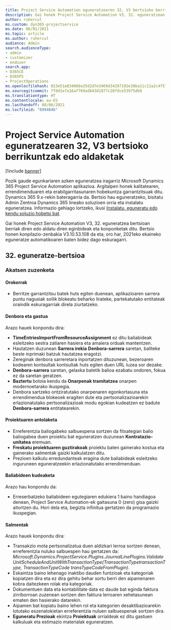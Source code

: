 ```yaml
---
title: Project Service Automation eguneratzearen 32, V3 bertsioko berrikuntzak edo aldaketak
description: Gai honek Project Service Automation V3, 32. eguneratzean erabilgarri dauden eginbideak eta konponketak ditu.
author: ruhercul
ms.custom: dyn365-projectservice
ms.date: 06/01/2021
ms.topic: article
ms.author: ruhercul
audience: Admin
search.audienceType:
- admin
- customizer
- enduser
search.app:
- D365CE
- D365PS
- ProjectOperations
ms.openlocfilehash: 023e51e834060a35d2d7e3469d34297192e38ba11c12a2c4f57424213aba44ba
ms.sourcegitcommit: 7f8d1e7a16af769adb43d1877c28fdce53975db8
ms.translationtype: HT
ms.contentlocale: eu-ES
ms.lasthandoff: 08/06/2021
ms.locfileid: "6994846"
---
```

# <a name="whats-new-or-changed-in-project-service-automation-update-release-32-v3"></a>Project Service Automation eguneratzearen 32, V3 bertsioko berrikuntzak edo aldaketak

[!include [banner](../includes/psa-now-project-operations.md)]

Pozik gaude egunkariaren azken eguneratzea iragarriz Microsoft Dynamics 365 Project Service Automation aplikazioa. Argitalpen honek kalitatearen, errendimenduaren eta erabilgarritasunaren hobekuntza garrantzitsuak ditu. Dynamics 365 9.x-rekin bateragarria da. Bertsio hau eguneratzeko, bisitatu Admin Zentroa Dynamics 365 lineako soluzioen orria eta instalatu eguneratzea. Informazio gehiago lortzeko, ikusi [Instalatu, eguneratu edo kendu soluzio hobetsi bat](/power-platform/admin/install-remove-preferred-solution).

Gai honek Project Service Automation V3, 32. eguneratzea bertsioan berriak diren edo aldatu diren eginbideak eta konponketak ditu. Bertsio honen konpilazio-zenbakia V3.10.53.108 da eta, oro har, 2021eko ekaineko eguneratze automatikoaren baten bidez dago eskuragarri.

## <a name="update-release-32"></a>32. eguneratze-bertsioa

### <a name="bug-fixes"></a>Akatsen zuzenketa

#### <a name="general"></a>Orokorrak

- Berritze garrantzitsu batek huts egiten duenean, aplikazioaren sarrera puntu nagusiak soilik blokeatu beharko lirateke, partekatutako entitateak oraindik eskuragarriak direla ziurtatzeko.

#### <a name="time-and-expense"></a>Denbora eta gastua

Arazo hauek konpondu dira:

- **TimeEntriesImportFromResourceAssignment** ez ditu baliabideak esleitzeko sestra zatiaren hasiera eta amaiera orduak mantentzen.
- Hautatzen duzunean **Sarrera irekia** **Denbora-sarrera** saretan, baliteke beste inprimaki batzuk hautatzea eragotzi.
- Zereginak denbora sarreretara inportatzen dituzunean, bezeroaren kodearen kontsultak kontsultak huts egiten duen URL luzea sor dezake.
- **Denbora-sarrera** saretan, gelaxka batetik balioa ezabatu ondoren, fokua ez da saretan geratzen.
- **Baztertu** botoia kendu da **Onarpenak tramitatzea** onarpen modernoetarako ikuspegia.
- Denbora sartzeko ontziratutako onarpenaren egonkortasuna eta errendimendua blokeoek eragiten dute eta pertsonalizazioarekin erlazionatutako pertsonalizazioak modu egokian kudeatzen ez badute **Denbora-sarrera** entitatearekin.

#### <a name="project-planning"></a>Proiektuaren antolaketa

- Erreferentzia baliogabeko salbuespena sortzen da fitxategian balio baliogabea duen proiektu bat eguneratzen duzunean **Kontratazio-unitatea** eremuan.
- **Freskatu proiektuaren guztirakoak** proiektu baten gainerako kostua eta gainerako salmentak gaizki kalkulatzen ditu.
- Prezioen kalkulu erredundanteak eragina dute baliabideak esleitzeko inguruneen eguneratzeekin erlazionatutako errendimenduan.

#### <a name="resource-management"></a>Baliabideen kudeaketa

Arazo hau konpondu da:

- Erreserbatzeko baliabideen egutegiaren edukiera 1 baino handiagoa denean, Project Service Automation-ek gaitasuna 0 (zero) gisa gaizki aitortzen du. Hori dela eta, begizta infinitua gertatzen da programazio ikuspegian.

#### <a name="sales"></a>Salmentak

Arazo hauek konpondu dira:

- Transakzio mota pertsonalizatua duen aldizkari lerroa sortzen denean, erreferentzia nuluko salbuespen hau gertatzen da: *Microsoft.Dynamics.ProjectService.Plugins.JournalLinePlugins.ValidateUnitScheduleAndUnitWithTransactionType(TransactionTypetransactionType, TransactionTypeCode transTypeCodeFromPlugin)*.
- Eskaintza baino lehenago inaktibo dauden funtzioak eta kategoriak kopiatzen dira eta ez dira gehitu behar sortu berri den aipamenaren kobra daitezkeen rolak eta kategoriak.
- Dokumentuen data eta kontabilitate data ez daude bat eginda faktura zirriborroan zuzenean sortzen den faktura lerroaren xehetasunean ematen den hasierako datarekin.
- Aipamen bat kopiatu baino lehen rol eta kategorien desaktibazioarekin lotutako eszenatokietan erreferentzia nuluen salbuespenak sortzen dira.
- **Eguneratu Prezioak** ekintza **Proiektuak** orrialdeak ez ditu gastuen kalkuluak eta estimazio materialak eguneratzen.
